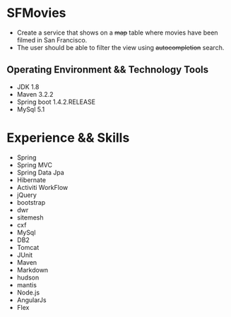 # SFMovies
- Create a service that shows on a ~~map~~ table where movies have been filmed in San Francisco.
- The user should be able to filter the view using ~~autocompletion~~ search.

## Operating Environment && Technology Tools
- JDK 1.8
- Maven 3.2.2
- Spring boot 1.4.2.RELEASE
- MySql 5.1

# Experience && Skills
- Spring
- Spring MVC
- Spring Data Jpa
- Hibernate
- Activiti WorkFlow
- jQuery
- bootstrap
- dwr
- sitemesh
- cxf
- MySql
- DB2
- Tomcat
- JUnit
- Maven
- Markdown
- hudson
- mantis
- Node.js
- AngularJs
- Flex
